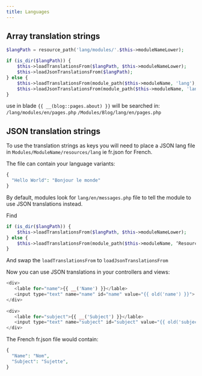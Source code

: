 ```yaml
---
title: Languages
---
```


## Array translation strings

```php
$langPath = resource_path('lang/modules/'.$this->moduleNameLower);

if (is_dir($langPath)) {
    $this->loadTranslationsFrom($langPath, $this->moduleNameLower);
    $this->loadJsonTranslationsFrom($langPath);
} else {
    $this->loadTranslationsFrom(module_path($this->moduleName, 'lang'), $this->moduleNameLower);
    $this->loadJsonTranslationsFrom(module_path($this->moduleName, 'lang'));
}

```

use in blade `{{ __(blog::pages.about) }}` will be searched in:
`/lang/modules/en/pages.php`
`/Modules/Blog/lang/en/pages.php`

## JSON translation strings

To use the translation strings as keys you will need to place a JSON lang file in `Modules/ModuleName/resources/lang` ie fr.json for French.

The file can contain your language variants:

```php
{
  "Hello World": "Bonjour le monde"
}
```

By default, modules look for `lang/en/messages.php` file to tell the module to use JSON translations instead.

Find

```php
if (is_dir($langPath)) {
    $this->loadTranslationsFrom($langPath, $this->moduleNameLower);
} else {
    $this->loadTranslationsFrom(module_path($this->moduleName, ‘Resources/lang’), $this->moduleNameLower);
}
```

And swap the `loadTranslationsFrom`  to `loadJsonTranslationsFrom`

Now you can use JSON translations in your controllers and views:

```php
<div>
   <lable for="name">{{ __('Name') }}</lable>
   <input type="text" name="name" id="name" value="{{ old('name') }}">
</div>
     
<div>
   <lable for="subject">{{ __('Subject') }}</lable>
   <input type="text" name="subject" id="subject" value="{{ old('subject') }}">
</div>
```

The French fr.json file would contain:

```php
{
  "Name": "Nom",
  "Subject": "Sujette",
}
```

## 